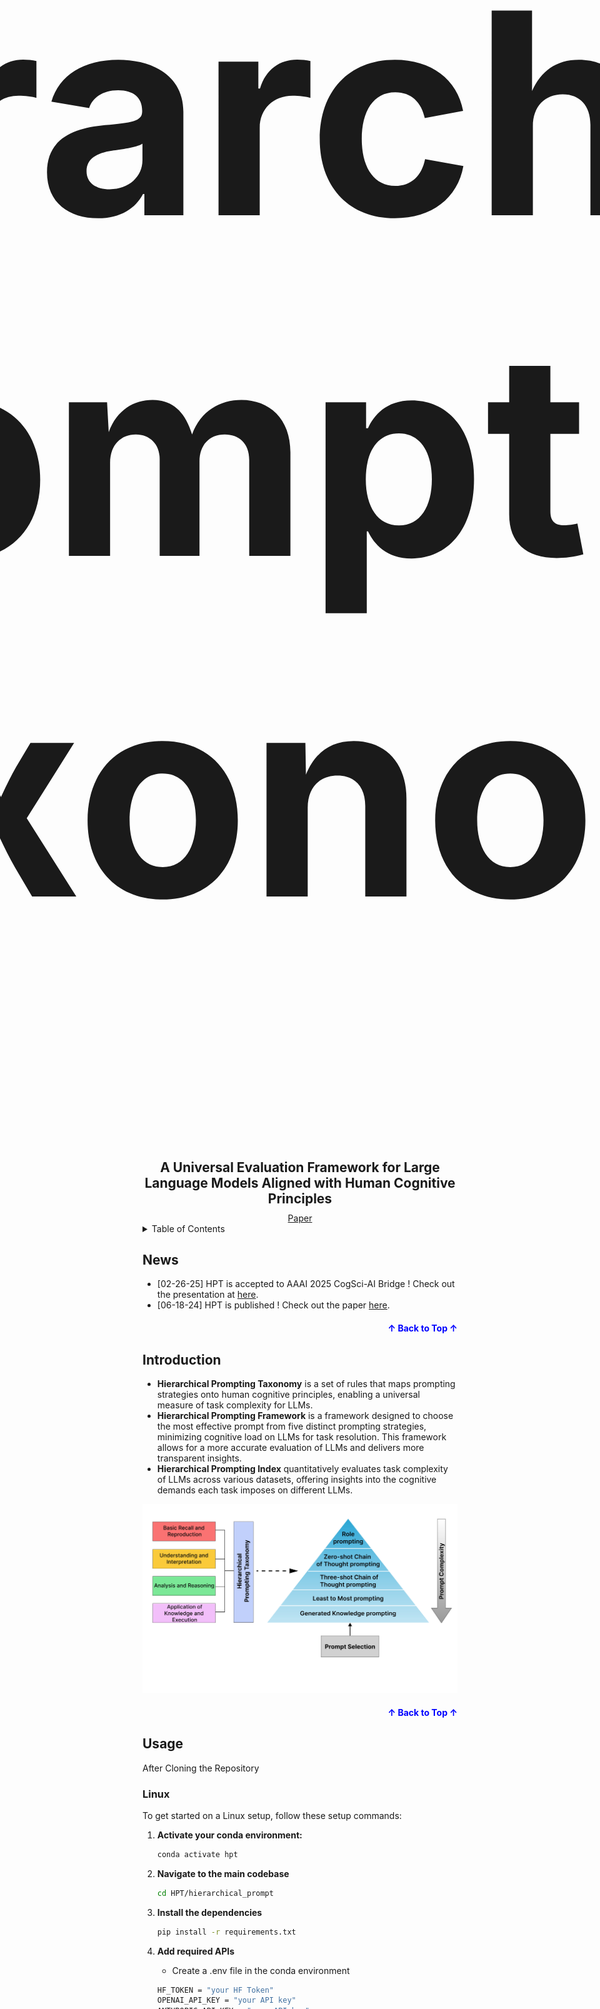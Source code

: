 <a name="readme-top"></a>
<!-- <p align="center">
  <img src="https://img.shields.io/github/stars/devichand579/HPT" alt="GitHub stars" height="25"/>
  <img src="https://img.shields.io/github/forks/devichand579/HPT" alt="GitHub forks" height="25"/>
  <img src="https://img.shields.io/github/contributors/devichand579/HPT" alt="GitHub contributors" height="25"/>
  <img src="https://img.shields.io/github/issues/devichand579/HPT" alt="GitHub issues" height="25"/>
</p> -->

<div align="center">
  <div style="display: flex; align-items: center; justify-content: center;">
    <a href="https://github.com/devichand579/HPT">
      <img src="imgs/hpt_logo.png" alt="Logo" height="125">
    </a>
    <span style="font-size: 225px; font-weight: bold; margin-left: 10px;">
      <h1><strong>Hierarchical Prompting Taxonomy</strong></h1>
    </span>
  </div>
  <div style="font-size: 1.5em; font-weight: bold; margin-top: 10px;">
    <strong>A Universal Evaluation Framework for Large Language Models Aligned with Human Cognitive Principles</strong>
  </div>
  <div style="margin-top: 10px;">
    <a href="https://arxiv.org/abs/2406.12644">Paper</a>
  </div>
</div>

<!-- TABLE OF CONTENTS -->

<details>
  <summary>Table of Contents</summary>
  <ol>
    <li><a href="#news">News</a></li>
    <li><a href="#introduction">Introduction</a></li>
    <li><a href="#demo">Demo</a></li>
    <li><a href="#installation">Installation</a></li>
    <li><a href="#usage">Usage</a></li>
    <li><a href="#Datasets and models">Datasets and Models</a></li>
    <li><a href="#references">References</a></li>
    <li><a href="#contributing">Contributing</a></li> 
    <li><a href="#cite-us">Cite Us</a></li>
  </ol>
</details>

## News
- [02-26-25] HPT is accepted to AAAI 2025 CogSci-AI Bridge ! Check out the presentation at [here](https://sites.google.com/view/cosainsai/home-page).
- [06-18-24] HPT is published ! Check out the paper [here](https://arxiv.org/abs/2406.12644).

<p align="right" style="font-size: 14px; color: #555; margin-top: 20px;">
  <a href="#readme-top" style="text-decoration: none; color: blue; font-weight: bold;">
    ↑ Back to Top ↑
  </a>
</p>

## Introduction
- **Hierarchical Prompting Taxonomy** is a set of rules that maps prompting strategies onto human cognitive principles, enabling a universal measure of task complexity for LLMs.
- **Hierarchical Prompting Framework** is a framework designed to choose the most effective prompt from five distinct prompting strategies, minimizing cognitive load on LLMs for task resolution. This framework allows for a more accurate evaluation of LLMs and delivers more transparent insights.
- **Hierarchical Prompting Index**  quantitatively evaluates task complexity of LLMs across various datasets, offering insights into the cognitive demands each task imposes on different LLMs.


![HPT](imgs/hpt.jpg)



<p align="right" style="font-size: 14px; color: #555; margin-top: 20px;">
  <a href="#readme-top" style="text-decoration: none; color: blue; font-weight: bold;">
    ↑ Back to Top ↑
  </a>
</p>


## Usage
After Cloning the Repository
### Linux
To get started on a Linux setup, follow these setup commands:
1. **Activate your conda environment:**
    ```sh
    conda activate hpt
    ```
3. **Navigate to the main codebase**
   ```sh
   cd HPT/hierarchical_prompt
   ```
   
3. **Install the dependencies**
   ```sh
   pip install -r requirements.txt
   ```
4. **Add required APIs**
   - Create a .env file in the conda environment
   ```sh
   HF_TOKEN = "your HF Token"
   OPENAI_API_KEY = "your API key"
   ANTHROPIC_API_KEY = "your API key"
   ```

5. **To run both frameworks, use the following command structure**
    ```sh
    bash run.sh method model dataset [--thres num]
    ```
    - method
      - man
      - auto
        
    - model
        - gpt4o
        - claude
        - gemma2
        - nemo
        - llama3
        - phi3
        - gemma
        - mistral
        
    - dataset
        - mmlu
        - gsm8k
        - humaneval
        - boolq
        - csqa
        - iwslt
        - samsum
        
     - If the datasets are IWSLT or SamSum, add '--thres num'

    - num
        - 0.15
        - 0.20
        - 0.25
        - 0.30
        - or higher thresholds apart from our experiments.
    - Example commands: 
      ```sh
      bash run.sh man llama3 iwslt --thres 0.15
      ```
      ```sh
      bash run.sh auto phi3 boolq 
      ```
## To Run LLM-as-a-judge Experiment
1. **Naviage to prompt_complexity directory**
    ```sh
      cd HPT/prompt_complexity
    ```
2. **Run the prompt_complexity script**
    ```sh
      python prompt_complexity.py
    ```

<p align="right" style="font-size: 14px; color: #555; margin-top: 20px;">
  <a href="#readme-top" style="text-decoration: none; color: blue; font-weight: bold;">
    ↑ Back to Top ↑
  </a>
</p>

## Datasets and models 
HPT currently supports different datasets, models and prompt engineering methods employed by HPF. You are welcome to add more.
### Datasets

- Reasoning datasets:
  - MMLU
  - CommonsenseQA
- Coding datasets:
  - HumanEval
- Mathematics datasets:
  - GSM8K
- Question-answering datasets:
  - BoolQ
- Translation datasets:
  - IWSLT-2017 en-fr
- Summarization datasets:
  - SamSum



### Models

- Language models:
  - GPT-4o
  - Claude 3.5 Sonnet
  - Mistral Nemo 12B
  - Gemma 2 9B
  - Llama 3 8B
  - Mistral 7B
  - Phi 3 3.8B
  - Gemma 7B

### Prompt Engineering

- Role Prompting [1]
- Zero-shot Chain-of-Thought Prompting [2]
- Three-shot Chain-of-Thought Prompting [3]
- Least-to-Most Prompting [4]
- Generated Knowledge Prompting [5]

<p align="right" style="font-size: 14px; color: #555; margin-top: 20px;">
  <a href="#readme-top" style="text-decoration: none; color: blue; font-weight: bold;">
    ↑ Back to Top ↑
  </a>
</p>


## References 
1. Kong, A., Zhao, S., Chen, H., Li, Q., Qin, Y., Sun, R., & Zhou, X. (2023). Better Zero-Shot Reasoning with Role-Play Prompting. ArXiv, abs/2308.07702.
2. Kojima, T., Gu, S.S., Reid, M., Matsuo, Y., & Iwasawa, Y. (2022). Large Language Models are Zero-Shot Reasoners. ArXiv, abs/2205.11916.
3. Wei, J., Wang, X., Schuurmans, D., Bosma, M., Chi, E.H., Xia, F., Le, Q., & Zhou, D. (2022). Chain of Thought Prompting Elicits Reasoning in Large Language Models. ArXiv, abs/2201.11903.
4. Zhou, D., Scharli, N., Hou, L., Wei, J., Scales, N., Wang, X., Schuurmans, D., Bousquet, O., Le, Q., & Chi, E.H. (2022). Least-to-Most Prompting Enables Complex Reasoning in Large Language Models. ArXiv, abs/2205.10625.
5. Liu, J., Liu, A., Lu, X., Welleck, S., West, P., Le Bras, R., Choi, Y., & Hajishirzi, H. (2021). Generated Knowledge Prompting for Commonsense Reasoning. Annual Meeting of the Association for Computational Linguistics.
<p align="right" style="font-size: 14px; color: #555; margin-top: 20px;">
  <a href="#readme-top" style="text-decoration: none; color: blue; font-weight: bold;">
    ↑ Back to Top ↑
  </a>
</p>


## Contributing 
This project aims to build open-source evaluation frameworks for assessing LLMs and other agents. This project welcomes contributions and suggestions. Please see the details on [how to contribute](CONTRIBUTING.md).

If you are new to GitHub, [here](https://opensource.guide/how-to-contribute/#how-to-submit-a-contribution) is a detailed guide on getting involved with development on GitHub.
<p align="right" style="font-size: 14px; color: #555; margin-top: 20px;">
  <a href="#readme-top" style="text-decoration: none; color: blue; font-weight: bold;">
    ↑ Back to Top ↑
  </a>
</p>

## Cite Us
If you find our work useful, please cite us !
```bibtex
@misc{budagam2024hierarchicalpromptingtaxonomyuniversal,
      title={Hierarchical Prompting Taxonomy: A Universal Evaluation Framework for Large Language Models Aligned with Human Cognitive Principles}, 
      author={Devichand Budagam and Ashutosh Kumar and Mahsa Khoshnoodi and Sankalp KJ and Vinija Jain and Aman Chadha},
      year={2024},
      eprint={2406.12644},
      archivePrefix={arXiv},
      primaryClass={cs.CL},
      url={https://arxiv.org/abs/2406.12644}, 
}
```
<p align="right" style="font-size: 14px; color: #555; margin-top: 20px;">
  <a href="#readme-top" style="text-decoration: none; color: blue; font-weight: bold;">
    ↑ Back to Top ↑
  </a>
</p>


